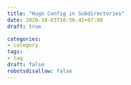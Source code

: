 ```yaml
---
title: "Hugo Config in Subdirectories"
date: 2020-10-03T18:56:41+07:00
draft: true

categories:
- category
tags:
- tag
draft: false
robotsdisallow: false
---
```


